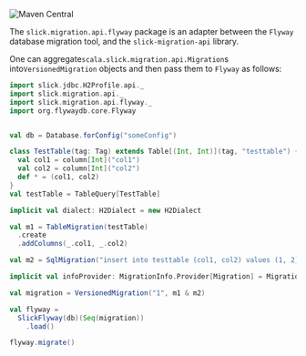 ![Maven Central](https://img.shields.io/maven-central/v/io.github.nafg.slick-migration-api/slick-migration-api-flyway_2.13)

The `slick.migration.api.flyway` package is an adapter between the `Flyway` database migration tool,
and the `slick-migration-api` library.

One can aggregate`scala.slick.migration.api.Migration`s into`VersionedMigration`
objects and then pass them to `Flyway` as follows:
```scala
import slick.jdbc.H2Profile.api._
import slick.migration.api._
import slick.migration.api.flyway._
import org.flywaydb.core.Flyway


val db = Database.forConfig("someConfig")

class TestTable(tag: Tag) extends Table[(Int, Int)](tag, "testtable") {
  val col1 = column[Int]("col1")
  val col2 = column[Int]("col2")
  def * = (col1, col2)
}
val testTable = TableQuery[TestTable]

implicit val dialect: H2Dialect = new H2Dialect

val m1 = TableMigration(testTable)
  .create
  .addColumns(_.col1, _.col2)

val m2 = SqlMigration("insert into testtable (col1, col2) values (1, 2)")

implicit val infoProvider: MigrationInfo.Provider[Migration] = MigrationInfo.Provider.strict

val migration = VersionedMigration("1", m1 & m2)

val flyway =
  SlickFlyway(db)(Seq(migration))
    .load()

flyway.migrate()
```

